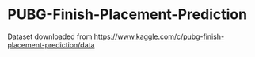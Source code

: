 # PUBG-Finish-Placement-Prediction

Dataset downloaded from https://www.kaggle.com/c/pubg-finish-placement-prediction/data
